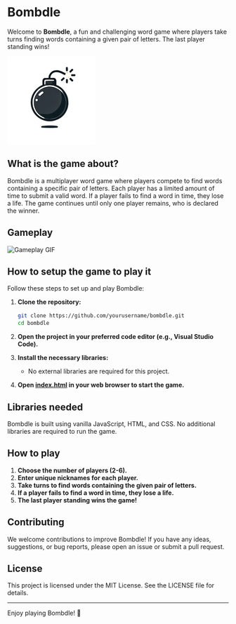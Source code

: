 # Bombdle

Welcome to **Bombdle**, a fun and challenging word game where players take turns finding words containing a given pair of letters. The last player standing wins!

![Bombdle Logo](img/logo.png)

## What is the game about?

Bombdle is a multiplayer word game where players compete to find words containing a specific pair of letters. Each player has a limited amount of time to submit a valid word. If a player fails to find a word in time, they lose a life. The game continues until only one player remains, who is declared the winner.

## Gameplay

![Gameplay GIF](path/to/gameplay.gif)

## How to setup the game to play it

Follow these steps to set up and play Bombdle:

1. **Clone the repository:**
    ```bash
    git clone https://github.com/yourusername/bombdle.git
    cd bombdle
    ```

2. **Open the project in your preferred code editor (e.g., Visual Studio Code).**

3. **Install the necessary libraries:**
    - No external libraries are required for this project.

4. **Open [index.html](http://_vscodecontentref_/0) in your web browser to start the game.**

## Libraries needed

Bombdle is built using vanilla JavaScript, HTML, and CSS. No additional libraries are required to run the game.

## How to play

1. **Choose the number of players (2-6).**
2. **Enter unique nicknames for each player.**
3. **Take turns to find words containing the given pair of letters.**
4. **If a player fails to find a word in time, they lose a life.**
5. **The last player standing wins the game!**

## Contributing

We welcome contributions to improve Bombdle! If you have any ideas, suggestions, or bug reports, please open an issue or submit a pull request.

## License

This project is licensed under the MIT License. See the LICENSE file for details.

---

Enjoy playing Bombdle! 🎉
